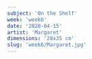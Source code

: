 ```yaml
---
subject: 'On the Shelf'
week: 'week6'
date: '2020-04-15'
artist: 'Margaret'
dimensions: '28x35 cm'
slug: 'week6/Margaret.jpg'
---
```

